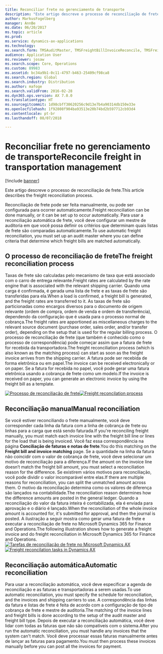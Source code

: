 ```yaml
---
title: Reconciliar frete no gerenciamento de transporte
description: "Este artigo descreve o processo de reconciliação de frete."
author: MarkusFogelberg
manager: AnnBe
ms.date: 06/20/2017
ms.topic: article
ms.prod: 
ms.service: dynamics-ax-applications
ms.technology: 
ms.search.form: TMSAuditMaster, TMSFreightBillInvoiceReconcile, TMSFreightBillSummary, TMSFreightBillType, TMSFreightMatchReason, TMSInvoiceTable
audience: Application User
ms.reviewer: josaw
ms.search.scope: Core, Operations
ms.custom: 89983
ms.assetid: bc34a9b1-0c11-4797-b463-25409cf98ca8
ms.search.region: Global
ms.search.industry: Distribution
ms.author: mafoge
ms.search.validFrom: 2016-02-28
ms.dyn365.ops.version: AX 7.0.0
ms.translationtype: HT
ms.sourcegitcommit: 1d98cbff30620256c9d13e7b4a90314db150e33e
ms.openlocfilehash: 1f92808f904ba93513e20b74bd2b597712cb93d4
ms.contentlocale: pt-br
ms.lasthandoff: 08/07/2018

---
```


# <a name="reconcile-freight-in-transportation-management"></a><span data-ttu-id="90120-103">Reconciliar frete no gerenciamento de transporte</span><span class="sxs-lookup"><span data-stu-id="90120-103">Reconcile freight in transportation management</span></span>

[!include [banner](../includes/banner.md)]

<span data-ttu-id="90120-104">Este artigo descreve o processo de reconciliação de frete.</span><span class="sxs-lookup"><span data-stu-id="90120-104">This article describes the freight reconciliation process.</span></span>

<span data-ttu-id="90120-105">Reconciliação de frete pode ser feita manualmente, ou pode ser configurada para ocorrer automaticamente.</span><span class="sxs-lookup"><span data-stu-id="90120-105">Freight reconciliation can be done manually, or it can be set up to occur automatically.</span></span> <span data-ttu-id="90120-106">Para usar a reconciliação automática de frete, você deve configurar um mestre de auditoria em que você possa definir os critérios que determinam quais listas de frete são comparadas automaticamente.</span><span class="sxs-lookup"><span data-stu-id="90120-106">To use automatic freight reconciliation, you must set up an audit master where you can define criteria that determine which freight bills are matched automatically.</span></span>

## <a name="the-freight-reconciliation-process"></a><span data-ttu-id="90120-107">O processo de reconciliação de frete</span><span class="sxs-lookup"><span data-stu-id="90120-107">The freight reconciliation process</span></span>
<span data-ttu-id="90120-108">Taxas de frete são calculadas pelo mecanismo de taxa que está associado com o carro de entrega relevante.</span><span class="sxs-lookup"><span data-stu-id="90120-108">Freight rates are calculated by the rate engine that is associated with the relevant shipping carrier.</span></span> <span data-ttu-id="90120-109">Quando uma carga é confirmada, é gerada uma lista de frete e as taxas de frete são transferidas para ela.</span><span class="sxs-lookup"><span data-stu-id="90120-109">When a load is confirmed, a freight bill is generated, and the freight rates are transferred to it.</span></span> <span data-ttu-id="90120-110">As taxas de frete são particionadas como encargos diversos para o documento de origem relevante (ordem de compra, ordem de venda e ordem de transferência), dependendo da configuração que é usada para o processo normal de cobrança.</span><span class="sxs-lookup"><span data-stu-id="90120-110">The freight rates are apportioned as miscellaneous charges to the relevant source document (purchase order, sales order, and/or transfer order), depending on the setup that is used for the regular billing process.</span></span> <span data-ttu-id="90120-111">O processo de reconciliação de frete (que também é conhecido como o processo de correspondência) pode começar assim que a fatura de frete for recebida da transportadora.</span><span class="sxs-lookup"><span data-stu-id="90120-111">The freight reconciliation process (which is also known as the matching process) can start as soon as the freight invoice arrives from the shipping carrier.</span></span> <span data-ttu-id="90120-112">A fatura pode ser recebida de forma eletrônica ou em papel.</span><span class="sxs-lookup"><span data-stu-id="90120-112">The invoice can be received electronically or on paper.</span></span> <span data-ttu-id="90120-113">Se a fatura for recebida no papel, você pode gerar uma fatura eletrônica usando a cobrança de frete como um modelo.</span><span class="sxs-lookup"><span data-stu-id="90120-113">If the invoice is received on paper, you can generate an electronic invoice by using the freight bill as a template.</span></span> 

<span data-ttu-id="90120-114">[![Processo de reconciliação de frete](./media/freight-reconcilation-process.jpg)](./media/freight-reconcilation-process.jpg)</span><span class="sxs-lookup"><span data-stu-id="90120-114">[![Freight reconcilation process](./media/freight-reconcilation-process.jpg)](./media/freight-reconcilation-process.jpg)</span></span>

## <a name="manual-reconciliation"></a><span data-ttu-id="90120-115">Reconciliação manual</span><span class="sxs-lookup"><span data-stu-id="90120-115">Manual reconciliation</span></span>
<span data-ttu-id="90120-116">Se você estiver reconciliando o frete manualmente, você deve corresponder cada linha da fatura com a linha de cobrança de frete ou linhas para a carga que está sendo faturada.</span><span class="sxs-lookup"><span data-stu-id="90120-116">If you're reconciling freight manually, you must match each invoice line with the freight bill line or lines for the load that is being invoiced.</span></span> <span data-ttu-id="90120-117">Você faz essa correspondência na página **Conciliação de faturas e notas de frete**.</span><span class="sxs-lookup"><span data-stu-id="90120-117">You do this matching on the **Freight bill and invoice matching** page.</span></span> <span data-ttu-id="90120-118">Se a quantidade na linha da fatura não coincidir com o valor de cobrança de frete, você deve selecionar um motivo de reconciliação para a diferença.</span><span class="sxs-lookup"><span data-stu-id="90120-118">If the amount on the invoice line doesn’t match the freight bill amount, you must select a reconciliation reason for the difference.</span></span> <span data-ttu-id="90120-119">Se existirem vários motivos para reconciliação, você pode dividir o valor incomparável entre elas.</span><span class="sxs-lookup"><span data-stu-id="90120-119">If there are multiple reasons for reconciliation, you can split the unmatched amount across them.</span></span> <span data-ttu-id="90120-120">O motivo da reconciliação determina como os valores de diferença são lançados na contabilidade.</span><span class="sxs-lookup"><span data-stu-id="90120-120">The reconciliation reason determines how the difference amounts are posted in the general ledger.</span></span> <span data-ttu-id="90120-121">Quando a reconciliação do valor da fatura inteira é contabilizada, ela é enviada para aprovação e o diário é lançado.</span><span class="sxs-lookup"><span data-stu-id="90120-121">When the reconciliation of the whole invoice amount is accounted for, it's submitted for approval, and then the journal is posted.</span></span> <span data-ttu-id="90120-122">A ilustração a seguir mostra como gerar uma fatura de frete e executar a reconciliação de frete no Microsoft Dynamics 365 for Finance and Operations.</span><span class="sxs-lookup"><span data-stu-id="90120-122">The following illustration shows how to generate a freight invoice and do freight reconciliation in Microsoft Dynamics 365 for Finance and Operations.</span></span> 
<span data-ttu-id="90120-123">[![Tarefas de reconciliação de frete no Microsoft Dynamics AX](./media/processflowforfreightreconciliation.jpg)](./media/processflowforfreightreconciliation.jpg)</span><span class="sxs-lookup"><span data-stu-id="90120-123">[![Freight reconcilation tasks in Dynamics AX](./media/processflowforfreightreconciliation.jpg)](./media/processflowforfreightreconciliation.jpg)</span></span>
## <a name="automatic-reconciliation"></a><span data-ttu-id="90120-124">Reconciliação automática</span><span class="sxs-lookup"><span data-stu-id="90120-124">Automatic reconciliation</span></span>
<span data-ttu-id="90120-125">Para usar a reconciliação automática, você deve especificar a agenda de reconciliação e as faturas e transportadoras a serem usadas.</span><span class="sxs-lookup"><span data-stu-id="90120-125">To use automatic reconciliation, you must specify the schedule for reconciliation, and the invoices and shipping carriers to use.</span></span> <span data-ttu-id="90120-126">A correspondência das linhas da fatura e listas de frete é feita de acordo com a configuração de tipo de cobrança de frete e mestre de auditoria.</span><span class="sxs-lookup"><span data-stu-id="90120-126">The matching of the invoice lines and freight bills is done according to the setup of the audit master and freight bill type.</span></span> <span data-ttu-id="90120-127">Depois de executar a reconciliação automática, você deve lidar com todas as faturas que não são compatíveis com o sistema.</span><span class="sxs-lookup"><span data-stu-id="90120-127">After you run the automatic reconciliation, you must handle any invoices that the system can't match.</span></span> <span data-ttu-id="90120-128">Você deve processar essas faturas manualmente antes de lançar as faturas para pagamento.</span><span class="sxs-lookup"><span data-stu-id="90120-128">You must then process these invoices manually before you can post all the invoices for payment.</span></span>




